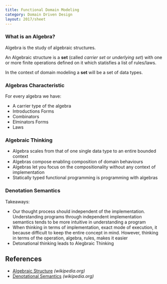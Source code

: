 ```yaml
---
title: Functional Domain Modeling
category: Domain Driven Design
layout: 2017/sheet
---
```


### What is an Algebra?

Algebra is the study of algebraic structures.

An Algebraic structure is a **set** (called _carrier set_ or _underlying set_)
with one or more finite operations defined on it which statisfies a list of rules/laws.

In the context of domain modeling a **set** will be a set of data types.

### Algebras Characteristic

For every algebra we have:

- A carrier type of the algebra
- Introductions Forms
- Combinators
- Elminators Forms
- Laws

### Algebraic Thinking

- Algebra scales from that of one single data type to an entire bounded context
- Algebras compose enabling composition of domain behaviours
- Algebras let you focus on the compositionality without any context of implementation
- Statically typed functional programming is programming with algebras

### Denotation Semantics

Takeaways:

- Our thought process should independent of the implementation. Understanding programs through independent implementation semantics tends to be more intuitive in understanding a program
- When thinking in terms of implementation, exact mode of execution, it because difficult to keep the entire concept in mind. However, thinking in terms of the operation, algebra, rules, makes it easier
- Detonational thinking leads to Alegbraic Thinking

## References

- [Algebraic Structure](https://en.wikipedia.org/wiki/Algebraic_structure) _(wikipedia.org)_
- [Denotational Semantics](https://en.wikipedia.org/wiki/Denotational_semantics) _(wikipedia.org)_
